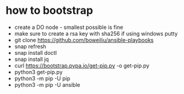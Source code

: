# how to bootstrap

* create a DO node - smallest possible is fine
* make sure to create a rsa key with sha256 if using windows putty
* git clone https://github.com/boweiliu/ansible-playbooks
* snap refresh
* snap install doctl
* snap install jq
* curl https://bootstrap.pypa.io/get-pip.py -o get-pip.py
* python3 get-pip.py
* python3 -m pip -U pip
* python3 -m pip -U ansible

